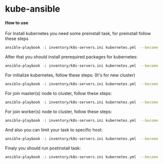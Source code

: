 # kube-ansible

#### How to use

For Install kubernetes you need some preinstall task, for preinstall follow these steps

```bash
ansible-playbook -i inventory/k8s-servers.ini kubernetes.yml  --become --become-method=sudo -t preinstall
```

After that you should install prerequired packages for kubernetes:

```bash
ansible-playbook -i inventory/k8s-servers.ini kubernetes.yml  --become --become-method=sudo -t k8s
```

For initialize kubernetes, follow these steps: (It's for new cluster)

```bash
ansible-playbook -i inventory/k8s-servers.ini kubernetes.yml  --become --become-method=sudo -t init_k8s
```

For join master(s) node to cluster, follow these steps:

```bash
ansible-playbook -i inventory/k8s-servers.ini kubernetes.yml  --become --become-method=sudo -t join_master
```

For join worker(s) node to cluster, follow these steps:

```bash
ansible-playbook -i inventory/k8s-servers.ini kubernetes.yml  --become --become-method=sudo -t join_worker
```

And also you can limit your task to specific host:

```bash
ansible-playbook -i inventory/k8s-servers.ini kubernetes.yml  --become --become-method=sudo -t join_worker -l k8s-test-worker1
```

Finaly you should run postinstall task:

```bash
ansible-playbook -i inventory/k8s-servers.ini kubernetes.yml  --become --become-method=sudo -t postinstall
```
